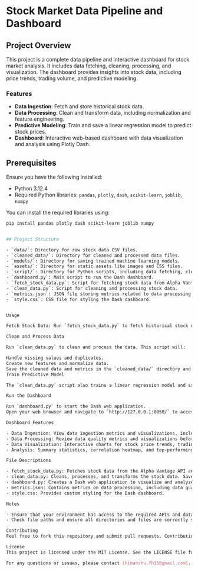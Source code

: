 # Stock Market Data Pipeline and Dashboard

## Project Overview

This project is a complete data pipeline and interactive dashboard for stock market analysis. It includes data fetching, cleaning, processing, and visualization. The dashboard provides insights into stock data, including price trends, trading volume, and predictive modeling.

### Features
- **Data Ingestion**: Fetch and store historical stock data.
- **Data Processing**: Clean and transform data, including normalization and feature engineering.
- **Predictive Modeling**: Train and save a linear regression model to predict stock prices.
- **Dashboard**: Interactive web-based dashboard with data visualization and analysis using Plotly Dash.

## Prerequisites

Ensure you have the following installed:
- Python 3.12.4
- Required Python libraries: `pandas`, `plotly`, `dash`, `scikit-learn`, `joblib`, `numpy`

You can install the required libraries using:
```bash
pip install pandas plotly dash scikit-learn joblib numpy


## Project Structure

- `data/`: Directory for raw stock data CSV files.
- `cleaned_data/`: Directory for cleaned and processed data files.
- `models/`: Directory for saving trained machine learning models.
- `assets/`: Directory for static assets like images and CSS files.
- `script/`: Directory for Python scripts, including data fetching, cleaning, and model training.
- `dashboard.py`: Main script to run the Dash dashboard.
- `fetch_stock_data.py`: Script for fetching stock data from Alpha Vantage API.
- `clean_data.py`: Script for cleaning and processing stock data.
- `metrics.json`: JSON file storing metrics related to data processing.
- `style.css`: CSS file for styling the Dash dashboard.


Usage

Fetch Stock Data: Run `fetch_stock_data.py` to fetch historical stock data and save it in the `data/` directory.

Clean and Process Data

Run `clean_data.py` to clean and process the data. This script will:

Handle missing values and duplicates.
Create new features and normalize data.
Save the cleaned data and metrics in the `cleaned_data/` directory and `metrics.json` file.
Train Predictive Model

The `clean_data.py` script also trains a linear regression model and saves it in the `models/` directory.

Run the Dashboard

Run `dashboard.py` to start the Dash web application.
Open your web browser and navigate to `http://127.0.0.1:8050/` to access the dashboard.

Dashboard Features

- Data Ingestion: View data ingestion metrics and visualizations, including volume distribution and daily percentage change.
- Data Processing: Review data quality metrics and visualizations before and after processing, including histograms and heatmaps.
- Data Visualization: Interactive charts for stock price trends, trading volume, moving averages, daily percentage change, cumulative returns, and rolling volatility.
- Analysis: Summary statistics, correlation heatmap, and top-performing and underperforming stocks based on cumulative return.

File Descriptions

- fetch_stock_data.py: Fetches stock data from the Alpha Vantage API and saves it to the `data/` directory.
- clean_data.py: Cleans, processes, and transforms the stock data. Saves the cleaned data and model metrics.
- dashboard.py: Creates a Dash web application to visualize and analyze stock data.
- metrics.json: Contains metrics on data processing, including data quality and processing times.
- style.css: Provides custom styling for the Dash dashboard.

Notes

- Ensure that your environment has access to the required APIs and data sources.
- Check file paths and ensure all directories and files are correctly set up.

Contributing
Feel free to fork this repository and submit pull requests. Contributions are welcome!

License
This project is licensed under the MIT License. See the LICENSE file for more details.

For any questions or issues, please contact [himanshu.fh15@gmail.com].
